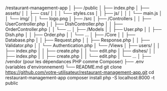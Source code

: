 /restaurant-management-app
│
├── /public
│   ├── index.php
│   ├── assets/
│   │   ├── css/
│   │   │   └── styles.css
│   │   ├── js/
│   │   │   └── main.js
│   │   └── img/
│   │       └── logo.png
│
├── /src
│   ├── /Controllers
│   │   ├── UserController.php
│   │   ├── DishController.php
│   │   ├── OrderController.php
│   │   └── ...
│   ├── /Models
│   │   ├── User.php
│   │   ├── Dish.php
│   │   ├── Order.php
│   │   └── ...
│   ├── /Core
│   │   ├── Database.php
│   │   ├── Request.php
│   │   ├── Response.php
│   │   ├── Validator.php
│   │   └── Authentication.php
│   └── /Views
│       ├── users/
│       │   ├── index.php
│       │   ├── create.php
│       │   └── edit.php
│       ├── dishes/
│       │   ├── index.php
│       │   ├── create.php
│       │   └── edit.php
│       └── ...
│
├── /vendor (pour les dépendances PHP comme Composer)
├── .env (variables d'environnement)
└── README.md
git clone https://github.com/votre-utilisateur/restaurant-management-app.git
cd restaurant-management-app
composer install
php -S localhost:8000 -t public
